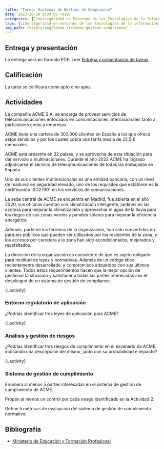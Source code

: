 ```yaml
---
title: "Tarea: Sistemas de Gestión de Compliance"
date: 2023-10-30 9:00:00 +0100
categories: [Ciberseguridad en Entornos de las Tecnologías de la Información, Normativa de Ciberseguridad]
tags: [ciberseguridad en entornos de las tecnologías de la información, normativa de ciberseguridad]
img_path: /assets/img/tarea-sistemas-gestion-compliance/
---
```


## Entrega y presentación

La entrega será en formato PDF. Leer [Entrega y presentación de tareas](/posts/entrega-presentacion-tareas/).

## Calificación

La tarea se calificará como apto o no apto.

## Actividades

La compañía ACME S.A. se encarga de proveer servicios de telecomunicaciones enfocados en comunicaciones internacionales tanto a particulares como a empresas.

ACME tiene una cartera de 300.000 clientes en España a los que ofrece estos servicios y por los cuales cobra una tarifa media de 23,5 € mensuales.

ACME está presente en 32 países, y se aprovecha de esta situación para dar servicio a multinacionales. Durante el año 2022 ACME ha logrado adjudicarse el servicio de telecomunicaciones de todas las embajadas en España.

Uno de sus clientes multinacionales es una entidad bancaria, con un nivel de madurez en seguridad elevado, uno de los requisitos que establece es la certificación ISO27001 en los servicios de comunicaciones.

La sede central de ACME se encuentra en Madrid, fue abierta en el año 2020, sus oficinas cuentan con climatización inteligente, jardines en las azoteas para mejorar la climatización y aprovechar el agua de la lluvia para los riegos de sus zonas verdes y paneles solares para mejorar la eficiencia energética.

Además, parte de los terrenos de la organización, han sido convertidos en parques públicos que pueden ser utilizados por los residentes de la zona, y los accesos por carretera a la zona han sido acondicionados, mejorados y reasfaltados.

La dirección de la organización es consciente de que es sujeto obligado para multitud de leyes y normativas. Además de un código ético recientemente desarrollado, y compromisos adquiridos con sus últimos clientes. Todos estos requerimientos hacen que la mejor opción de gestionar la situación y satisfacer a todas las partes interesadas sea el despliegue de un sistema de gestión de compliance.

{:.activity}
### Entorno regulatorio de aplicación

¿Podrías identificar tres leyes de aplicación para ACME?

{:.activity}
### Análisis y gestión de riesgos

¿Podrías identificar tres riesgos de cumplimiento en el escenario de ACME, indicando una descripción del mismo, junto con su probabilidad e impacto?

{:.activity}
### Sistema de gestión de cumplimiento

Enumera al menos 5 partes interesadas en el sistema de gestión de cumplimiento de ACME.

Propón al menos un control por cada riesgo identificado en la Actividad 2.

Define 5 métricas de evaluación del sistema de gestión de cumplimiento normativo.

## Bibliografía

- [Ministerio de Educación y Formación Profesional](https://www.educacionyfp.gob.es/portada.html)